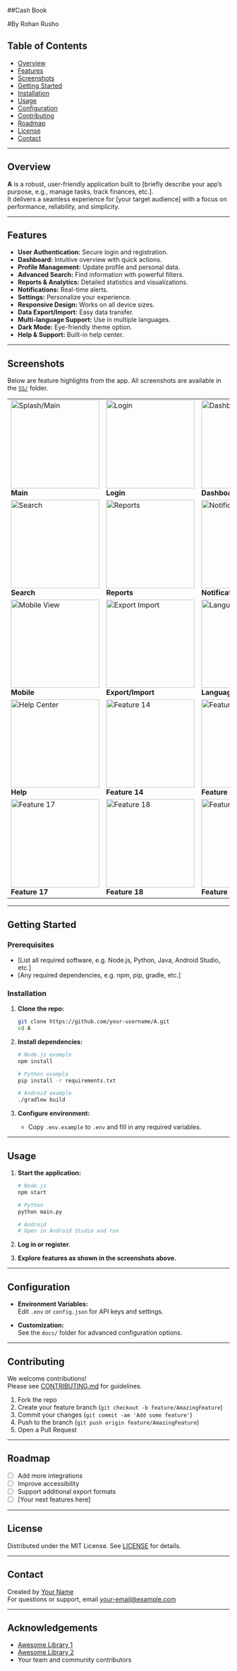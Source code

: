 ##Cash Book

#By Rohan Rusho

## Table of Contents

- [Overview](#overview)
- [Features](#features)
- [Screenshots](#screenshots)
- [Getting Started](#getting-started)
- [Installation](#installation)
- [Usage](#usage)
- [Configuration](#configuration)
- [Contributing](#contributing)
- [Roadmap](#roadmap)
- [License](#license)
- [Contact](#contact)

---

## Overview

**A** is a robust, user-friendly application built to [briefly describe your app’s purpose, e.g., manage tasks, track finances, etc.].  
It delivers a seamless experience for [your target audience] with a focus on performance, reliability, and simplicity.

---

## Features

- **User Authentication:** Secure login and registration.
- **Dashboard:** Intuitive overview with quick actions.
- **Profile Management:** Update profile and personal data.
- **Advanced Search:** Find information with powerful filters.
- **Reports & Analytics:** Detailed statistics and visualizations.
- **Notifications:** Real-time alerts.
- **Settings:** Personalize your experience.
- **Responsive Design:** Works on all device sizes.
- **Data Export/Import:** Easy data transfer.
- **Multi-language Support:** Use in multiple languages.
- **Dark Mode:** Eye-friendly theme option.
- **Help & Support:** Built-in help center.

---

## Screenshots

Below are feature highlights from the app. All screenshots are available in the [`SS/`](SS) folder.

<table>
  <tr>
    <td><img src="SS/1.png"   alt="Splash/Main"        width="200"/><br/><b>Main</b></td>
    <td><img src="SS/2.png"   alt="Login"              width="200"/><br/><b>Login</b></td>
    <td><img src="SS/3.png"   alt="Dashboard"          width="200"/><br/><b>Dashboard</b></td>
    <td><img src="SS/4.png"   alt="Profile"            width="200"/><br/><b>Profile</b></td>
  </tr>
  <tr>
    <td><img src="SS/5.png"   alt="Search"             width="200"/><br/><b>Search</b></td>
    <td><img src="SS/6.png"   alt="Reports"            width="200"/><br/><b>Reports</b></td>
    <td><img src="SS/7.png"   alt="Notifications"      width="200"/><br/><b>Notifications</b></td>
    <td><img src="SS/8.png"   alt="Settings"           width="200"/><br/><b>Settings</b></td>
  </tr>
  <tr>
    <td><img src="SS/9.png"   alt="Mobile View"        width="200"/><br/><b>Mobile</b></td>
    <td><img src="SS/10.png"  alt="Export Import"      width="200"/><br/><b>Export/Import</b></td>
    <td><img src="SS/11.png"  alt="Languages"          width="200"/><br/><b>Languages</b></td>
    <td><img src="SS/12.png"  alt="Dark Mode"          width="200"/><br/><b>Dark Mode</b></td>
  </tr>
  <tr>
    <td><img src="SS/13.png"  alt="Help Center"        width="200"/><br/><b>Help</b></td>
    <td><img src="SS/14.png"  alt="Feature 14"         width="200"/><br/><b>Feature 14</b></td>
    <td><img src="SS/15.png"  alt="Feature 15"         width="200"/><br/><b>Feature 15</b></td>
    <td><img src="SS/16.png"  alt="Feature 16"         width="200"/><br/><b>Feature 16</b></td>
  </tr>
  <tr>
    <td><img src="SS/17.png"  alt="Feature 17"         width="200"/><br/><b>Feature 17</b></td>
    <td><img src="SS/18.png"  alt="Feature 18"         width="200"/><br/><b>Feature 18</b></td>
    <td><img src="SS/19.png"  alt="Feature 19"         width="200"/><br/><b>Feature 19</b></td>
    <td><img src="SS/20.png"  alt="Feature 20"         width="200"/><br/><b>Feature 20</b></td>
  </tr>
</table>

---

## Getting Started

### Prerequisites

- [List all required software, e.g. Node.js, Python, Java, Android Studio, etc.]
- [Any required dependencies, e.g. npm, pip, gradle, etc.]

### Installation

1. **Clone the repo:**
   ```bash
   git clone https://github.com/your-username/A.git
   cd A
   ```

2. **Install dependencies:**
   ```bash
   # Node.js example
   npm install

   # Python example
   pip install -r requirements.txt

   # Android example
   ./gradlew build
   ```

3. **Configure environment:**
   - Copy `.env.example` to `.env` and fill in any required variables.

---

## Usage

1. **Start the application:**
   ```bash
   # Node.js
   npm start

   # Python
   python main.py

   # Android
   # Open in Android Studio and run
   ```

2. **Log in or register.**
3. **Explore features as shown in the screenshots above.**

---

## Configuration

- **Environment Variables:**  
  Edit `.env` or `config.json` for API keys and settings.

- **Customization:**  
  See the `docs/` folder for advanced configuration options.

---

## Contributing

We welcome contributions!  
Please see [CONTRIBUTING.md](CONTRIBUTING.md) for guidelines.

1. Fork the repo
2. Create your feature branch (`git checkout -b feature/AmazingFeature`)
3. Commit your changes (`git commit -am 'Add some feature'`)
4. Push to the branch (`git push origin feature/AmazingFeature`)
5. Open a Pull Request

---

## Roadmap

- [ ] Add more integrations
- [ ] Improve accessibility
- [ ] Support additional export formats
- [ ] [Your next features here]

---

## License

Distributed under the MIT License. See [LICENSE](LICENSE) for details.

---

## Contact

Created by [Your Name](https://github.com/your-username)  
For questions or support, email [your-email@example.com](mailto:your-email@example.com)

---

## Acknowledgements

- [Awesome Library 1](https://github.com/...)
- [Awesome Library 2](https://github.com/...)
- Your team and community contributors
